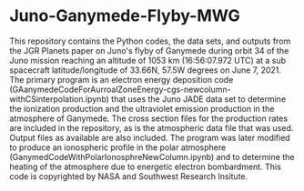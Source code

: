 # Juno-Ganymede-Flyby-MWG
This repository contains the Python codes, the data sets, and outputs from the JGR Planets paper on Juno's flyby of Ganymede during orbit 34 of the Juno mission reaching an altitude of 1053 km (16:56:07.972 UTC) at a sub spacecraft latitude/longitude of 33.66N, 57.5W degrees on June 7, 2021.
The primary program is an electron energy deposition code (GAanymedeCodeForAurroalZoneEnergy-cgs-newcolumn-withCSinterpolation.ipynb) that uses the Juno JADE data set to determine the ionization production and the ultraviolet emission production in the atmosphere of Ganymede. The cross section files for the production rates are included in the repository, as is the atmospheric data file that was used. Output files as available are also included.
The program was later modified to produce an ionospheric profile in the polar atmosphere (GanymedCodeWithPolarIonosphreNewColumn.ipynb) and to determine the heating of the atmosphere due to energetic electron bombardment.
This code is copyrighted by NASA and Southwest Research Insitute.

